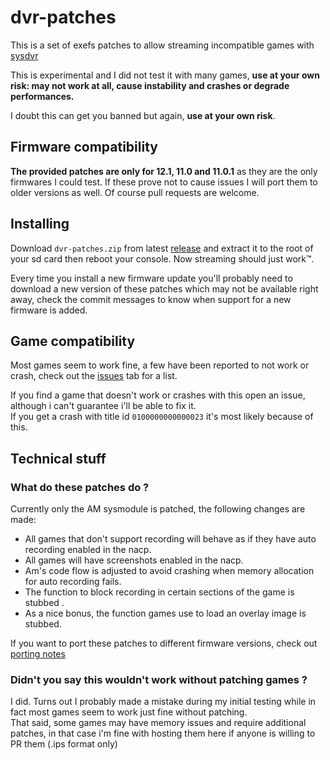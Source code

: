 # dvr-patches

This is a set of exefs patches to allow streaming incompatible games with [sysdvr](https://github.com/exelix11/SysDVR)

This is experimental and I did not test it with many games, **use at your own risk: may not work at all, cause instability and crashes or degrade performances.**

I doubt this can get you banned but again, **use at your own risk**.

## Firmware compatibility
**The provided patches are only for 12.1, 11.0 and 11.0.1** as they are the only firmwares I could test. If these prove not to cause issues I will port them to older versions as well. Of course pull requests are welcome.

## Installing
Download `dvr-patches.zip` from latest [release](https://github.com/exelix11/dvr-patches/releases) and extract it to the root of your sd card then reboot your console. Now streaming should just work™.

Every time you install a new firmware update you'll probably need to download a new version of these patches which may not be available right away, check the commit messages to know when support for a new firmware is added.

## Game compatibility
Most games seem to work fine, a few have been reported to not work or crash, check out the [issues](https://github.com/exelix11/dvr-patches/issues) tab for a list.

If you find a game that doesn't work or crashes with this open an issue, although i can't guarantee i'll be able to fix it.\
If you get a crash with title id `0100000000000023` it's most likely because of this.

## Technical stuff
### What do these patches do ?
Currently only the AM sysmodule is patched, the following changes are made:
- All games that don't support recording will behave as if they have auto recording enabled in the nacp.
- All games will have screenshots enabled in the nacp.
- Am's code flow is adjusted to avoid crashing when memory allocation for auto recording fails.
- The function to block recording in certain sections of the game is stubbed .
- As a nice bonus, the function games use to load an overlay image is stubbed.

If you want to port these patches to different firmware versions, check out [porting notes](https://github.com/exelix11/dvr-patches/wiki/Porting-notes)

### Didn't you say this wouldn't work without patching games ?
I did. Turns out I probably made a mistake during my initial testing while in fact most games seem to work just fine without patching. \
That said, some games may have memory issues and require additional patches, in that case i'm fine with hosting them here if anyone is willing to PR them (.ips format only)
